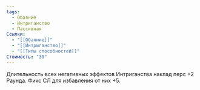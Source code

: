 ```yaml
---
tags:
  - Обаяние
  - Интриганство
  - Пассивная
Ссылки:
  - "[[Обаяние]]"
  - "[[Интриганство]]"
  - "[[Типы способностей]]"
Стоимость: "30"
---
```

Длительность всех негативных эффектов Интриганства наклад перс +2 Раунда. Фикс СЛ для избавления от них +5.